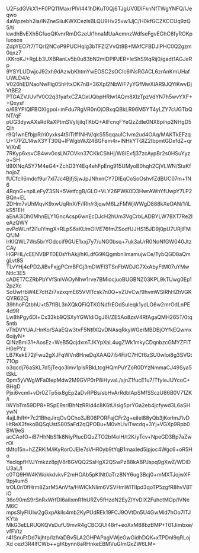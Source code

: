U2FsdGVkX1+F0PQ11MaxrPlVl441hDKuT0Qj6TJgUV0DIFknNfTWgYNFQ/IJeqwo
4aWpzebh2ia/iNZneSiiuKWXCezlsBLQU9Hv25vw1JjC/H0kfGCZKCCUq9zQ5/ti
kwdhBvEXh5GfuoQKvnrRmDGzeU/1hnaMUaAcmnzWdfseFgvEGhC6fyROKpIuosos
ZdpYEO7t7/TQrI2NCoP9PUCHqlg3bTFZlZVvQt8B+MAfCFBDJIPHC0Q2gzm0qxz7
iXKroKJ+RgLb3UXBRanLv5b0u83bN2mlDPlPJER+IeShS9lqRij0/gadt1AGJeRp
9YSYLUDwjcJ92xh9dAzwbKhtmYwEOSC2sOCIc6INsRGACL6zrAnKmUHafUWLD4/c
V026hEDNaoNwFlg05hHtxOK7nB+36Xpl2NbWlF7yYGfMwXlAR9JQYiKwvDjVtBE2
PTGAZVJUvfV0O2q31yafxCZAOxUQbpHRIw1AQm8XlzTpzVdYN7h5wvYXF++Qxysf
o/6BYPIQlFBOXIgpoi+mFdu7RgVR0nOjOBxqQBkLR96M5YT4yLZY7cUGTbQNT/qF
pUG3dywAXsRdRaXPtmSVylijilqTKbQ+AIFcnqFYeQzZdIe0NX8pihp2NHgD5Qlh
r9Q1wnEfbjpR/ri0yxks4t5lTiff1NHV/qkS55qqauIC1vm2ud4OAq/MAKTkEFzq
U+17PZL14wX3YT30Q+lFWgbWJ24BGFem4r+lNHkYTGIZ2IbpmtGDxfdZ+qrV/XnE
7RKyp6xsvCB4wv0csLN7OVkn37CKkCShHj/W8IExfj37zcAypBr2s0HSuYyzo+SH
tI9IXNqA5Y7M4eG4+ZchD3Y4Eq4ehFpEng915UMyoB0hqh2CjVLWN/StaKfhojoZ
fUCfcII6mdcf9ur7xl7Jc4BjfjSjwJpJNhxnCY7DIEqCoSoOshvfZdBUC07m+1N6
4RqnG+npILeFyZ3SN+5VetfcgB/GLO+VLY26PWK0D3HwrAWnYfUwpY7LP2BQn+EL
2DHm7vUhMqvK9xwUqRnX/F/lRh/r3jqwM6LzFMWjWWgD888kXeOAN/1/iLkS51EH
aEnA3iDh0MhnELY1GncAcsp6wnEcDJcH2hUm3VgCrbLADBYLW78XT7Re2IeAzQWY
evPoWLnf2i1ulYmgX+RLpS6sKUmOlVE76fmZSodfUJHS15JD9j0pU7URjlFMQfJM
lrKIQWL7Ws5brYOdccif9GUE1xxj7y7/uNG0bsq+7uk3aUrR0NoNfGW040JtzCAy
HGPHL/cEENVBPT0E0sYhAkj/hKLdfG9KQgmbnlimamujwCe/TybQGD8aQmgLvt8S
TLvYHj4cPD2JiBvFxjgPCmBFGj3mDWFl3TSnFbWDJG7XxAbyFtM07uYMwNtlc3E5
cADET7CZRbPbYVfSniVAOyNhw1rve7BMiocjuoBUGBNZ03KPL9kTUwg0Ep12pzXc
SoUwHbW4E7cHZr7xzxqmE65VVITcsk7n0Q+vZUvCw/9hvmWSIRhHZhVGKQYR62Cj
39hhoFQtbhU+t57fIBL3nXQkQFiQTKGNdfrEOdSuIeqk1ydLO6w2mrOdLnPE4d9R
Lw8hPgy6Dl+Cx33kb9QSXyYGWldiOgJ6I/ZE5Ao8zsV4RfAgaQMH265T/0tq5ntb
vThDVYUAJHnKo/SAaEQw3tvF5NtfXQvDNAsqRkyWGe/MBDBjOYfkEQwmx6oijyN+
QINzBml31+AosEz+WeB5QcjdxmTJKYpXaL4ugZWk1mkyCDqnbzcGMYZFITH0ePYz
LB7KekE72jFwu2gXJFqWVn8HneDqXAAQ7i54Fi/C7HCf6zSU0wIoi8g3SVGt71Op
o3qcdj76aSKL7d5jTeqo3lmv1plsRBkLtcgHQmPuYZoR0DYzNmmaCJ49Sya5tSkL
0pm5yVWgWFa0IepMdw2M9GVP0rP8iHyvaL/sjnZ1fucE1u7/TfyIeJUYcoC+BHgD
Pjxi6vcml+vDr0ZTp5ix8gEp2aDvRPBs/sbHvArRdbIApSMfSSczU86B0V71ZK/i
IWYbTm59DP8+RSpE9srIBhNzRRid4c8K6tUlsig5prYGa2eb4jcfywd3L6aSHywN
4ajLlhfH+7c21BhqJirqOvQCho3JB06PORFajCFr2g+eiIel88yQb3jKorlmJ1vD
HtReX3fekoBQSqUstS805aFd2qQPOBu+M0vhLlvlTwcdq+3Yj+VGXp9Rpb0BW9eS
acCAofO+iB7HhNbS1k8NiyPIucDQuZTO2bf4olH/t2K/yTcv+NpeGD3Bp7aZwrOl
tMto15n+hZZRKlM/iKyRorOJEle7sVHR0yb9tYqB1maxIed5ipjoc4Wgc6+oR5Ho
YeclqpfHVJYmkzz8pjV8r8GVQQ2SsHgX2QSwPzB8kABPJspq9gXwZ/WDiDU3aL/l
c0TQ9HW4KWokkdvkvF2mHOAb5pKlNt0aTrz8NY6ug3Bcj0+mMXTJojwXF9pj4um5
trOL0r/0fHrm8ZxrM5AnVfa/HWlCkNlim6VSVHmWlTIIpd3qoTP5zgfR8hvVBTiO
36o90mS9rSnRxWrfDI6aiIxmR1hURZv5fHzdN2EyZlYvDlX2FuhctMOp/lVNeM6C
mpsSlyFlUIw2gGxpAkils4mb2KyPUdREk19FCJ9OVtDn5U4GwMld7hOo7ITJKYta
MkG3eELRUQKQVsDufU9mvR4gCBCQUI48rf+eoXxM88bzBMP+T01Jimbxe/vfFVtz
r41SnuFtDd7kjhtp/IzlVaDBv5LA2GHPAPagVWjeGwGidhDQK+xTPDnI9qRLojXd
cezt3R4lfCWb++gIKbynn8aRHnkeEBMVuGImGxZW6LM=
